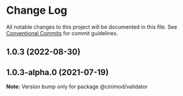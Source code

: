 # Change Log

All notable changes to this project will be documented in this file.
See [Conventional Commits](https://conventionalcommits.org) for commit guidelines.

## 1.0.3 (2022-08-30)



## 1.0.3-alpha.0 (2021-07-19)

**Note:** Version bump only for package @cinimod/validator
